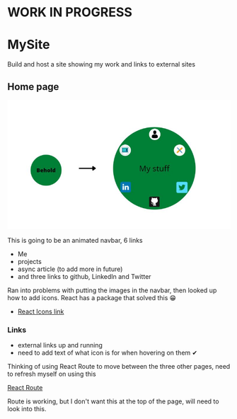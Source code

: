 # WORK IN PROGRESS
# MySite

Build and host a site showing my work and links to external sites


## Home page

<img src="./src/media/HomPage.JPG" />

This is going to be an animated navbar, 6 links 

- Me
- projects
- async article (to add more in future)
- and three links to github, LinkedIn and Twitter

Ran into problems with putting the images in the navbar, then looked up how to add icons. React has a package that solved this 😁

- [React Icons link](https://dev.to/kevsmss/easiest-way-to-use-icons-in-react-h0o)

### Links 
- external links up and running
- need to add text of what icon is for when hovering on them ✔

Thinking of using React Route to move between the three other pages, need to refresh myself on using this

[React Route](https://reactrouter.com/web/guides/quick-start)

Route is working, but I don't want this at the top of the page, will need to look into this.